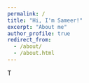 ```yaml
---
permalink: /
title: "Hi, I'm Sameer!"
excerpt: "About me"
author_profile: true
redirect_from: 
  - /about/
  - /about.html
---
```


T
